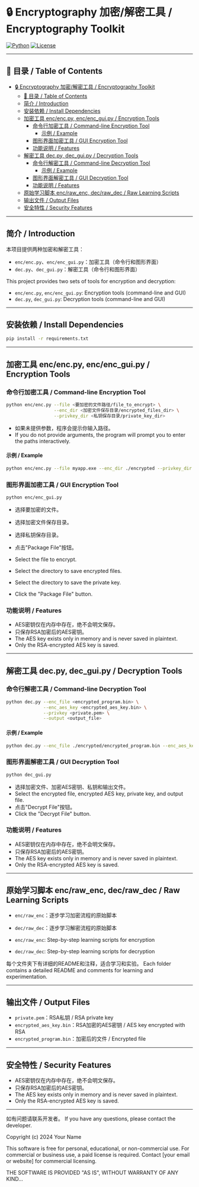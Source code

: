 # 🔒 Encryptography 加密/解密工具 / Encryptography Toolkit

[![Python](https://img.shields.io/badge/Python-3.7%2B-blue?logo=python)](https://www.python.org/) [![License](https://img.shields.io/badge/license-MIT-green)](LICENSE)



---

## 📖 目录 / Table of Contents
- [🔒 Encryptography 加密/解密工具 / Encryptography Toolkit](#-encryptography-加密解密工具--encryptography-toolkit)
  - [📖 目录 / Table of Contents](#-目录--table-of-contents)
  - [简介 / Introduction](#简介--introduction)
  - [安装依赖 / Install Dependencies](#安装依赖--install-dependencies)
  - [加密工具 enc/enc.py, enc/enc\_gui.py / Encryption Tools](#加密工具-encencpy-encenc_guipy--encryption-tools)
    - [命令行加密工具 / Command-line Encryption Tool](#命令行加密工具--command-line-encryption-tool)
      - [示例 / Example](#示例--example)
    - [图形界面加密工具 / GUI Encryption Tool](#图形界面加密工具--gui-encryption-tool)
    - [功能说明 / Features](#功能说明--features)
  - [解密工具 dec.py, dec\_gui.py / Decryption Tools](#解密工具-decpy-dec_guipy--decryption-tools)
    - [命令行解密工具 / Command-line Decryption Tool](#命令行解密工具--command-line-decryption-tool)
      - [示例 / Example](#示例--example-1)
    - [图形界面解密工具 / GUI Decryption Tool](#图形界面解密工具--gui-decryption-tool)
    - [功能说明 / Features](#功能说明--features-1)
  - [原始学习脚本 enc/raw\_enc, dec/raw\_dec / Raw Learning Scripts](#原始学习脚本-encraw_enc-decraw_dec--raw-learning-scripts)
  - [输出文件 / Output Files](#输出文件--output-files)
  - [安全特性 / Security Features](#安全特性--security-features)

---

## 简介 / Introduction

本项目提供两种加密和解密工具：
- `enc/enc.py`、`enc/enc_gui.py`：加密工具（命令行和图形界面）
- `dec.py`、`dec_gui.py`：解密工具（命令行和图形界面）

This project provides two sets of tools for encryption and decryption:
- `enc/enc.py`, `enc/enc_gui.py`: Encryption tools (command-line and GUI)
- `dec.py`, `dec_gui.py`: Decryption tools (command-line and GUI)

---

## 安装依赖 / Install Dependencies

```bash
pip install -r requirements.txt
```

---

## 加密工具 enc/enc.py, enc/enc_gui.py / Encryption Tools

### 命令行加密工具 / Command-line Encryption Tool
```bash
python enc/enc.py --file <要加密的文件路径/file_to_encrypt> \
                  --enc_dir <加密文件保存目录/encrypted_files_dir> \
                  --privkey_dir <私钥保存目录/private_key_dir>
```
- 如果未提供参数，程序会提示你输入路径。
- If you do not provide arguments, the program will prompt you to enter the paths interactively.

#### 示例 / Example
```bash
python enc/enc.py --file myapp.exe --enc_dir ./encrypted --privkey_dir ./key
```

### 图形界面加密工具 / GUI Encryption Tool
```bash
python enc/enc_gui.py
```
- 选择要加密的文件。
- 选择加密文件保存目录。
- 选择私钥保存目录。
- 点击"Package File"按钮。

- Select the file to encrypt.
- Select the directory to save encrypted files.
- Select the directory to save the private key.
- Click the "Package File" button.

### 功能说明 / Features
- AES密钥仅在内存中存在，绝不会明文保存。
- 只保存RSA加密后的AES密钥。
- The AES key exists only in memory and is never saved in plaintext.
- Only the RSA-encrypted AES key is saved.

---

## 解密工具 dec.py, dec_gui.py / Decryption Tools

### 命令行解密工具 / Command-line Decryption Tool
```bash
python dec.py --enc_file <encrypted_program.bin> \
              --enc_aes_key <encrypted_aes_key.bin> \
              --privkey <private.pem> \
              --output <output_file>
```

#### 示例 / Example
```bash
python dec.py --enc_file ./encrypted/encrypted_program.bin --enc_aes_key ./encrypted/encrypted_aes_key.bin --privkey ./key/private.pem --output ./decrypted_output
```

### 图形界面解密工具 / GUI Decryption Tool
```bash
python dec_gui.py
```
- 选择加密文件、加密AES密钥、私钥和输出文件。
- Select the encrypted file, encrypted AES key, private key, and output file.
- 点击"Decrypt File"按钮。
- Click the "Decrypt File" button.

### 功能说明 / Features
- AES密钥仅在内存中存在，绝不会明文保存。
- 只保存RSA加密后的AES密钥。
- The AES key exists only in memory and is never saved in plaintext.
- Only the RSA-encrypted AES key is saved.

---

## 原始学习脚本 enc/raw_enc, dec/raw_dec / Raw Learning Scripts

- `enc/raw_enc`：逐步学习加密流程的原始脚本
- `dec/raw_dec`：逐步学习解密流程的原始脚本

- `enc/raw_enc`: Step-by-step learning scripts for encryption
- `dec/raw_dec`: Step-by-step learning scripts for decryption

每个文件夹下有详细的README和注释，适合学习和实验。
Each folder contains a detailed README and comments for learning and experimentation.

---

## 输出文件 / Output Files
- `private.pem`：RSA私钥 / RSA private key
- `encrypted_aes_key.bin`：RSA加密的AES密钥 / AES key encrypted with RSA
- `encrypted_program.bin`：加密后的文件 / Encrypted file

---

## 安全特性 / Security Features
- AES密钥仅在内存中存在，绝不会明文保存。
- 只保存RSA加密后的AES密钥。
- The AES key exists only in memory and is never saved in plaintext.
- Only the RSA-encrypted AES key is saved.

---

如有问题请联系开发者。
If you have any questions, please contact the developer.

Copyright (c) 2024 Your Name

This software is free for personal, educational, or non-commercial use.
For commercial or business use, a paid license is required.
Contact [your email or website] for commercial licensing.

THE SOFTWARE IS PROVIDED \"AS IS\", WITHOUT WARRANTY OF ANY KIND...